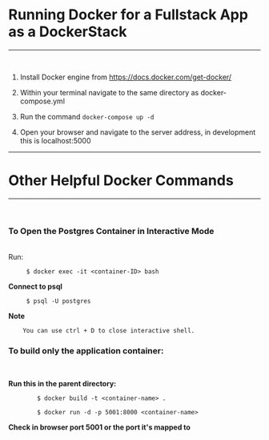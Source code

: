 
# Running Docker for a Fullstack App as a DockerStack
---
<br>

1. Install Docker engine from https://docs.docker.com/get-docker/

1. Within your terminal navigate to the same directory as docker-compose.yml

1. Run the command ```docker-compose up -d```

1. Open your browser and navigate to the server address, in development this is localhost:5000

---

# Other Helpful Docker Commands

---
<br>

### To Open the Postgres Container in Interactive Mode
<br>
Run:

         $ docker exec -it <container-ID> bash

**Connect to psql**

         $ psql -U postgres

**Note**

        You can use ctrl + D to close interactive shell.

### To build only the application container:
<br>

 **Run this in the parent directory:**

            $ docker build -t <container-name> .

            $ docker run -d -p 5001:8000 <container-name>

 **Check in browser port 5001 or the port it's mapped to**